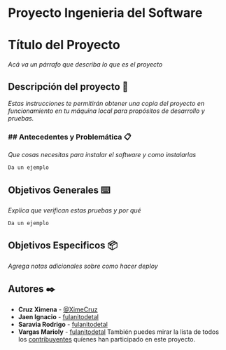 # Proyecto Ingenieria del Software
# Título del Proyecto

_Acá va un párrafo que describa lo que es el proyecto_

## Descripción del proyecto 🚀

_Estas instrucciones te permitirán obtener una copia del proyecto en funcionamiento en tu máquina local para propósitos de desarrollo y pruebas._




### ## Antecedentes y Problemática 📋

_Que cosas necesitas para instalar el software y como instalarlas_

```
Da un ejemplo
```

## Objetivos Generales ⌨️

_Explica que verifican estas pruebas y por qué_

```
Da un ejemplo
```

## Objetivos Especificos 📦

_Agrega notas adicionales sobre como hacer deploy_



## Autores ✒️

* **Cruz Ximena** - [@XimeCruz](https://github.com/XimeCruz)
* **Jaen Ignacio** - [fulanitodetal](#fulanito-de-tal)
* **Saravia Rodrigo** - [fulanitodetal](#fulanito-de-tal)
* **Vargas Marioly** - [fulanitodetal](#fulanito-de-tal)
También puedes mirar la lista de todos los [contribuyentes](https://github.com/IgnacioJaen/Proyecto/graphs/contributors) quíenes han participado en este proyecto. 

